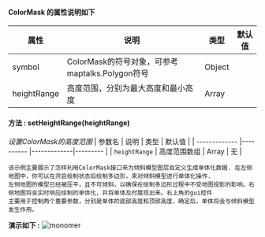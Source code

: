 #### ColorMask 的属性说明如下

| 属性   | 说明              | 类型    | 默认值          |
| ------ | ----------------- | ------- | --------------- |
| symbol | ColorMask的符号对象，可参考maptalks.Polygon符号 | Object |            |
| heightRange  | 高度范围，分别为最大高度和最小高度      | Array  |             |

#### 方法 : setHeightRange(heightRange)
_设置ColorMask的高度范围_
| 参数名 | 说明 | 类型 | 默认值 |
| ------------- |---------- |-------------|--------- |
| `heightRange`     | 高度范围数组 | Array | 无 |

    该示例主要展示了怎样利用ColorMask接口来为倾斜模型图层自定义生成单体化数据. 在左侧地图中，你可以在开启绘制状态后绘制多边形，来对倾斜模型进行单体化操作. 
    左侧地图的模型已经被压平，且不可倾斜，以确保在绘制多边形过程中不受地图投影的影响。右侧地图将会实时响应绘制的单体化，并将单体及时展现出来。右上角的gui控件
    主要用于控制两个重要参数，分别是单体的底部高度和顶部高度，确定后，单体将会与倾斜模型发生作用。

**演示如下 :**
![monomer](https://user-images.githubusercontent.com/5208386/231989198-1092ce95-0805-4019-a859-75c371a24d4a.gif)